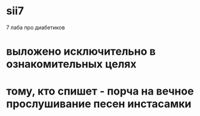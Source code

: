 # sii7
7 лаба про диабетиков
# выложено исключительно в ознакомительных целях
# тому, кто спишет - порча на вечное прослушивание песен инстасамки
